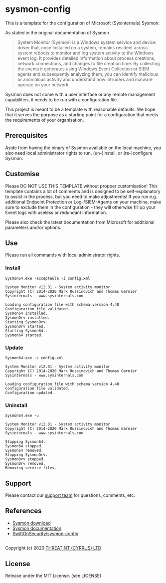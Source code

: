 # sysmon-config

This is a template for the configuration of Microsoft (Sysinternals) Sysmon.

As stated in the original documentation of Sysmon
> System Monitor (Sysmon) is a Windows system service and device driver that, once installed on a system, remains resident across system reboots to monitor and log system activity to the Windows event log. It provides detailed information about process creations, network connections, and changes to file creation time. By collecting the events it generates using Windows Event Collection or SIEM agents and subsequently analyzing them, you can identify malicious or anomalous activity and understand how intruders and malware operate on your network.

Sysmon does not come with a user interface or any remote management capabilities, it needs to be run with a configuration file.

This project is meant to be a template with reasonable defaults. We hope that it serves the purpose as a starting point for a configuration that meets the requirements of your organisation. 

## Prerequisites
Aside from having the binary of Sysmon available on the local machine, you also need local administrator rights to run, (un-)install, or (re-)configure Sysmon.

## Customise
Please DO NOT USE THIS TEMPLATE without propper customisation! This template contains a lot of comments and is designed to be self-explanatory to assist in the process, but you need to make adjustments! If you run e.g. additional Endpoint Protection or Log-/SIEM-Agents on your machine, make sure to exclude them in the configuration - they will otherwise fill up your Event logs with useless or redundant information.

Please also check the latest documentation from Microsoft for additional parameters and/or options. 

## Use
Please run all commands with local administrator rights.

### Install
```
Sysmon64.exe -accepteula -i config.xml
```

```
System Monitor v12.01 - System activity monitor
Copyright (C) 2014-2020 Mark Russinovich and Thomas Garnier
Sysinternals - www.sysinternals.com

Loading configuration file with schema version 4.40
Configuration file validated.
Sysmon64 installed.
SysmonDrv installed.
Starting SysmonDrv.
SysmonDrv started.
Starting Sysmon64..
Sysmon64 started.
```

### Update
```
Sysmon64.exe -c config.xml
```

```
System Monitor v12.01 - System activity monitor
Copyright (C) 2014-2020 Mark Russinovich and Thomas Garnier
Sysinternals - www.sysinternals.com

Loading configuration file with schema version 4.40
Configuration file validated.
Configuration updated.
```

### Uninstall
```
Sysmon64.exe -u
```

```
System Monitor v12.01 - System activity monitor
Copyright (C) 2014-2020 Mark Russinovich and Thomas Garnier
Sysinternals - www.sysinternals.com

Stopping Sysmon64.
Sysmon64 stopped.
Sysmon64 removed.
Stopping SysmonDrv.
SysmonDrv stopped.
SysmonDrv removed.
Removing service files.
```

## Support
Please contact our [support team](mailto:help@threatint.com) for questions, comments, etc.

## References
- [Sysmon download](https://docs.microsoft.com/en-us/sysinternals/downloads/sysmon)
- [Sysmon documentation](https://docs.microsoft.com/en-us/sysinternals/downloads/sysmon)
- [SwiftOnSecurity/sysmon-config](https://github.com/SwiftOnSecurity/sysmon-config)

##
Copyright (c) 2020 [THREATINT (CYRRUS) LTD](https://www.threatint.com)

## License
Release under the MIT License. (see LICENSE)